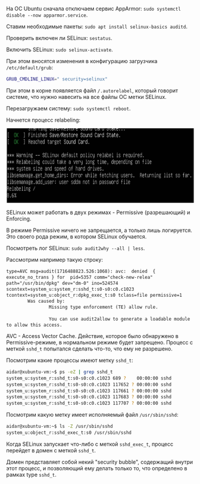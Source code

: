 На ОС Ubuntu сначала отключаем сервис AppArmor: `sudo systemctl disable --now apparmor.service`.

Ставим необходимые пакеты: `sudo apt install selinux-basics auditd`.

Проверить включен ли SELinux: `sestatus`.

Включить SELinux: `sudo selinux-activate`.

При этом вносятся изменения в конфигурацию загрузчика `/etc/default/grub`:

```bash
GRUB_CMDLINE_LINUX=" security=selinux"
```

При этом в корне появляется файл `/.autorelabel`, который говорит системе, что нужно навесить на все файлы ОС метки SELinux.

Перезагружаем систему: `sudo systemctl reboot`.

Начнется процесс relabeling:

<img src="image-2.png" width="800" height="200"><br>

SELinux может работать в двух режимах - Permissive (разрешающий) и Enforcing.

В режиме Permissive ничего не запрещается, а только лишь логируется. Это своего рода режим, в котором SELinux обучается.

Посмотреть лог SELinux: `sudo audit2why --all | less`.

Рассмотрим например такую строку:

```
type=AVC msg=audit(1716488823.526:1068): avc:  denied  { execute_no_trans } for  pid=5357 comm="check-new-relea" path="/usr/bin/dpkg" dev="dm-0" ino=524574 scontext=system_u:system_r:sshd_t:s0-s0:c0.c1023 tcontext=system_u:object_r:dpkg_exec_t:s0 tclass=file permissive=1
        Was caused by:
                Missing type enforcement (TE) allow rule.

                You can use audit2allow to generate a loadable module to allow this access.
```

AVC - Access Vector Cache. Действие, которое было обнаружено в Permissive-режиме, в нормальном режиме будет запрещено. Процесс с меткой `sshd_t` попытался сделать что-то, что ему не разрешено.

Посмотрим какие процессы имеют метку `sshd_t`:

```bash
aidar@xubuntu-vm:~$ ps -eZ | grep sshd_t
system_u:system_r:sshd_t:s0-s0:c0.c1023 689 ?    00:00:00 sshd
system_u:system_r:sshd_t:s0-s0:c0.c1023 117652 ? 00:00:00 sshd
system_u:system_r:sshd_t:s0-s0:c0.c1023 117661 ? 00:00:00 sshd
system_u:system_r:sshd_t:s0-s0:c0.c1023 117683 ? 00:00:00 sshd
system_u:system_r:sshd_t:s0-s0:c0.c1023 117707 ? 00:00:00 sshd
```

Посмотрим какую метку имеет исполняемый файл `/usr/sbin/sshd`:

```bash
aidar@xubuntu-vm:~$ ls -Z /usr/sbin/sshd
system_u:object_r:sshd_exec_t:s0 /usr/sbin/sshd
```

Когда SELinux запускает что-либо с меткой `sshd_exec_t`, процесс перейдет в домен с меткой `sshd_t`.

Домен представляет собой некий "security bubble", содержащий внутри этот процесс, и позволяющий ему делать только то, что определено в рамках type `sshd_t`.